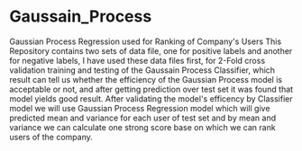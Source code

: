 # Gaussain_Process
Gaussian Process Regression used for Ranking of Company's Users
This Repository contains two sets of data file, one for positive labels and another for negative labels, I have used these data files first, for 2-Fold cross validation training and testing of the Gaussain Process Classifier, which result can tell us whether the efficiency of the Gaussian Process model is acceptable or not, and after getting prediction over test set it was found that model yields good result.
After validating the model's efficency by Classifier model we will use Gaussian Process Regression model which will give predicted mean and variance for each user of test set and by mean and variance we can calculate one strong score base on which we can rank users of the company.
